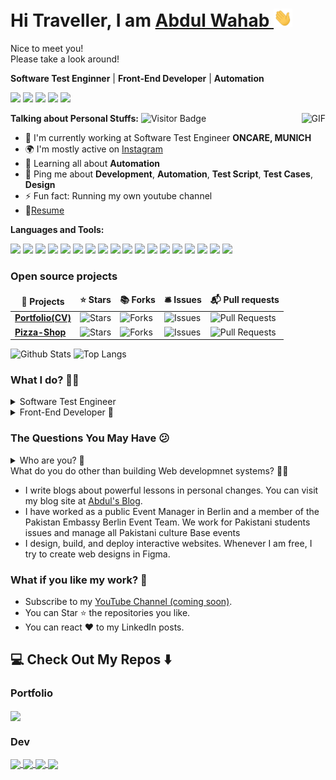 <p>
<h1>Hi Traveller, I am <a href="https://abdulwahab0.github.io/Portfolio/#/home">Abdul Wahab </a><img src="https://raw.githubusercontent.com/ABSphreak/ABSphreak/master/gifs/Hi.gif" width="30px"></h1>


Nice to meet you!<br>
Please take a look around!<br> 

**Software Test Enginner** | **Front-End Developer** | **Automation** 
</p>

<a href="https://www.linkedin.com/in/abdul-wahab-750174103/"><img src="https://github.com/ashutosh1919/ashutosh1919/blob/master/logos/linkedin.png" width="40" /></a>
<a href="https://github.com/AbdulWahab0"><img src="https://github.com/ashutosh1919/ashutosh1919/blob/master/logos/github-logo.png" width="40" /></a>
<a href="mailto:wahab3060@gmail.com"><img src="https://github.com/ashutosh1919/ashutosh1919/blob/master/logos/google-plus.png" width="40" /></a>
<a href="https://twitter.com/Abdul99860802"><img src="https://github.com/ashutosh1919/ashutosh1919/blob/master/logos/twitter.png" width="40" /></a>
<a href="https://twitter.com/Abdul99860802"><img src="https://github.com/ashutosh1919/ashutosh1919/blob/master/logos/instagram.png" width="40" /></a>





  <img align="right" alt="GIF" src="https://media.giphy.com/media/SWoSkN6DxTszqIKEqv/giphy.gif" />
  
**Talking about Personal Stuffs:** ![Visitor Badge](https://visitor-badge.laobi.icu/badge?page_id=AbdulWahab0)


- 🏢 I'm currently working at Software Test Engineer  **ONCARE, MUNICH** 
- 🌍 I'm mostly active on [Instagram](https://www.instagram.com/abdul_wahab099/)
- 🌱 Learning all about **Automation**
- 💬 Ping me about **Development**, **Automation**, **Test Script**, **Test Cases**, **Design**
- ⚡️ Fun fact: Running my own youtube channel 
- 📝[Resume](http://pirasanth.com/Pirasanthan_Jesugeevegan_CV.pdf)

**Languages and Tools:**  
<p>
<img src="https://img.shields.io/badge/-CSS3-1572B6?style=flat-square&logo=css3" />
<img src="https://img.shields.io/badge/-Bootstrap-563D7C?style=flat-square&logo=bootstrap"/>
<img src="https://img.shields.io/badge/-JavaScript-yellow?style=flat-square&logo=javascript&logoColor=white&color=yellow"/>
<img src="https://img.shields.io/badge/-TypeScript-007ACC?style=flat-square&logo=typescript"/>
<img src="https://img.shields.io/badge/-node.js-green?&style=flat-square&logo=node.js&logoColor=white"/>
<img src="https://img.shields.io/badge/-MongoDB-black?style=flat-square&logo=mongodb"/>
<img src="https://img.shields.io/badge/-java-E34A86?style=flat-square&logo=java" />
<img src="https://img.shields.io/badge/-Heroku-430098?style=flat-square&logo=heroku"/>
<img src="https://img.shields.io/badge/-GitLab-FCA121?style=flat-square&logo=gitlab"/>
<img src="https://img.shields.io/badge/-Git-black?style=flat-square&logo=git"/>
<img src="https://img.shields.io/badge/-JIRA-blue?style=flat-square&logo=jira"/>
<img src="https://img.shields.io/badge/-Visual Studio Code-007ACC?style=flat-square&logo=visualstudiocode"/>
<img src="https://img.shields.io/badge/-Confuence-172B4D?style=flat-square&logo=confluence"/>
<img src="https://img.shields.io/badge/-Jenkins-black?style=flat-square&logo=Jenkins&"/>
<img src="https://img.shields.io/badge/-Postman-black?style=flat-square&logo=Postman"/>
<img src="https://img.shields.io/badge/-Cypress-grey?&style=flat-square&logo=cypress&color=grey" />
<img src="https://img.shields.io/badge/-Selenium-green?&style=flat-square&logo=selenium&color=green" />
<img src="https://img.shields.io/badge/-Cucumber-green?&style=flat-square&logo=selenium&color=success" />
	</p>

<h3>Open source projects</h3>
<table>
  <thead align="center">
    <tr border: none;>
      <td><b>🎁 Projects</b></td>
      <td><b>⭐ Stars</b></td>
      <td><b>📚 Forks</b></td>
      <td><b>🛎 Issues</b></td>
      <td><b>📬 Pull requests</b></td>
    </tr>
  </thead>
  <tbody>
    <tr>
      <td><a href="https://github.com/AbdulWahab0/Portfolio"><b>Portfolio(CV)</b></a></td>
      <td><img alt="Stars" src="https://img.shields.io/github/stars/AbdulWahab0/Portfolio?style=flat-square&labelColor=343b41"/></td>
      <td><img alt="Forks" src="https://img.shields.io/github/forks/AbdulWahab0/Portfolio?style=flat-square&labelColor=343b41"/></td>
      <td><img alt="Issues" src="https://img.shields.io/github/issues/AbdulWahab0/Portfolio?style=flat-square&labelColor=343b41"/></td>
      <td><img alt="Pull Requests" src="https://img.shields.io/github/issues-pr/AbdulWahab0/Portfolio?style=flat-square&labelColor=343b41"/></td>
    </tr>
	  <tr>
      <td><a href="https://github.com/AbdulWahab0/Pizza-Shop"><b>Pizza-Shop</b></a></td>
      <td><img alt="Stars" src="https://img.shields.io/github/stars/AbdulWahab0/Pizza-Shop?style=flat-square&labelColor=343b41"/></td>
      <td><img alt="Forks" src="https://img.shields.io/github/forks/AbdulWahab0/Pizza-Shop?style=flat-square&labelColor=343b41"/></td>
      <td><img alt="Issues" src="https://img.shields.io/github/issues/AbdulWahab0/Pizza-Shop?style=flat-square&labelColor=343b41"/></td>
      <td><img alt="Pull Requests" src="https://img.shields.io/github/issues-pr/AbdulWahab0/Pizza-Shop?style=flat-square&labelColor=343b41"/></td>
    </tr>
  </tbody>
</table>

![Github Stats](https://github-readme-stats.vercel.app/api?username=AbdulWahab0&count_private=true&show_icons=true&include_all_commits=true&theme=vue  )
![Top Langs](https://github-readme-stats.vercel.app/api/top-langs/?username=AbdulWahab0&hide=TeX&layout=compact&theme=vue  )

<h3>What I do? 👨‍💻</h3>
<details>
<summary>Software Test Engineer</summary>
</details>
<details>
<summary>Front-End Developer 🍥 </summary>
</details>
<h3>The Questions You May Have 😕</h3>
<details>
  <summary>Who are you? 👨</summary>
  <pre>
  A highly organized, dynamic and enthusiastic Freshly Graduated Master in Computer Science and IT professional with 1.5 year of experience in web development with Testing and technology support with a strong emphasis on frontend Technologies and some Backend Technologies.Detailed oriented with strong problem-solving, work ethics, communication, interpersonal and teamwork skill..<br>
  My name describes my qualities,
  A: Active Learner
  B: Bashful (Shy )
  D: Developer
  U: Unique
  L: Active Lisner
  </pre>
</details>

<summary>What do you do other than building Web developmnet systems? 💁‍♂️</summary>
  <ul>
    <li>I write blogs about powerful lessons in personal changes. You can visit my blog site at <a href="https://www.linkedin.com/pulse/data-scientist-sexiest-job-21st-century-abdul-wahab/?articleId=6326891767505526785#comments-6326891767505526785&trk=public_profile-settings_article_view">Abdul's Blog</a>.</li>
    <li>I have worked as a public Event Manager in Berlin and a member of the Pakistan Embassy Berlin Event Team. We work for Pakistani students issues and manage all Pakistani culture Base events</li>
    <li>I design, build, and deploy interactive websites. Whenever I am free, I try to create web designs in Figma.</li>
  </ul>
</details>

<h3>What if you like my work? 🤩</h3>
<ul>
  <li>Subscribe to my <a href="#">YouTube Channel (coming soon)</a>.</li>
  <li>You can Star ⭐ the repositories you like.</li>
  <li>You can react ❤️ to my LinkedIn posts.</li>
</ul>



<h2>💻 Check Out My Repos ⬇️ </h2>
<h3>Portfolio</h3>
<a href="https://github.com/AbdulWahab0/Portfolio">
  <img align="center" src="https://github-readme-stats.vercel.app/api/pin/?username=AbdulWahab0&repo=Portfolio&theme=vue  " />
</a>




<h3>Dev </h3>
<a href="https://github.com/AbdulWahab0/Pizza-Shop">
  <img align="center" src="https://github-readme-stats.vercel.app/api/pin/?username=AbdulWahab0&repo=Pizza-Shop&theme=vue  " />
</a>

<a href="https://github.com/AbdulWahab0/corona_tracker">
  <img align="center" src="https://github-readme-stats.vercel.app/api/pin/?username=AbdulWahab0&repo=corona_tracker&theme=vue  " />
</a>
<a href="https://github.com/AbdulWahab0/Movies-App-React">
  <img align="center" src="https://github-readme-stats.vercel.app/api/pin/?username=AbdulWahab0&repo=corona_tracker&theme=vue  " />
</a>
<a href="https://github.com/AbdulWahab0/Youtube-Clone-React">
  <img align="center" src="https://github-readme-stats.vercel.app/api/pin/?username=AbdulWahab0&repo=Youtube-Clone-React&theme=vue  " />
</a>

